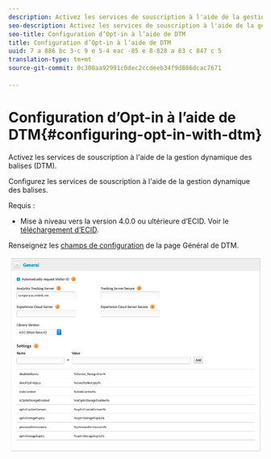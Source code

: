 ```yaml
---
description: Activez les services de souscription à l'aide de la gestion dynamique des balises (DTM).
seo-description: Activez les services de souscription à l'aide de la gestion dynamique des balises (DTM).
seo-title: Configuration d’Opt-in à l’aide de DTM
title: Configuration d’Opt-in à l’aide de DTM
uuid: 7 a 886 bc 3-c 9 e 5-4 eac -85 e 8-828 a 83 c 847 c 5
translation-type: tm+mt
source-git-commit: 0c300aa92991c0dec2ccdeeb34f9d886dcac7671

---
```



# Configuration d’Opt-in à l’aide de DTM{#configuring-opt-in-with-dtm}

Activez les services de souscription à l&#39;aide de la gestion dynamique des balises (DTM).

Configurez les services de souscription à l&#39;aide de la gestion dynamique des balises.

Requis :

* Mise à niveau vers la version 4.0.0 ou ultérieure d’ECID. Voir le [téléchargement d’ECID](https://github.com/Adobe-Marketing-Cloud/id-service/releases).

Renseignez les [champs de configuration](https://marketing.adobe.com/resources/help/en_US/mcvid/api.html) de la page Général de DTM.

![](assets/DTM-example.png)
